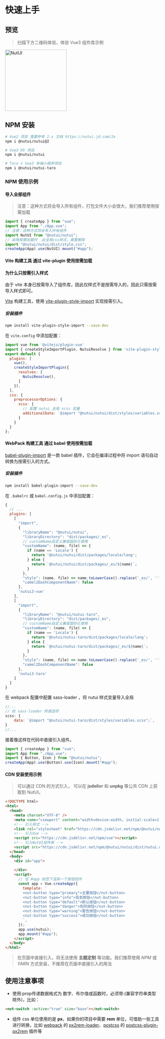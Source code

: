 # 快速上手

## 预览


> 扫描下方二维码体验，体验 Vue3 组件库示例

<img src="https://img12.360buyimg.com/imagetools/jfs/t1/162421/39/13392/9425/6052ea60E592310a9/264bdff23ef5fe95.png" width="200" alt="NutUI">

## NPM 安装

```bash
# Vue2 项目 需要参考 2.x 文档 https://nutui.jd.com/2x
npm i @nutui/nutui@2

# Vue3 H5 项目
npm i @nutui/nutui

# Taro + Vue3 多端小程序项目
npm i @nutui/nutui-taro
```

### NPM 使用示例

#### 导入全部组件

> 注意：这种方式将会导入所有组件，打包文件大小会很大，我们推荐使用按需加载
```javascript
import { createApp } from "vue";
import App from "./App.vue";
// 注意：这种方式将会导入所有组件
import NutUI from "@nutui/nutui";
// 采用按需加载时  此全局css样式，需要删除
import "@nutui/nutui/dist/style.css";
createApp(App).use(NutUI).mount("#app");
```

#### Vite 构建工具 通过 vite-plugin 使用按需加载

#### 为什么只按需引入样式

由于 vite 本身已按需导入了组件库，因此仅样式不是按需导入的，因此只需按需导入样式即可。

[Vite](https://vitejs.dev/) 构建工具，使用 [vite-plugin-style-import](https://github.com/anncwb/vite-plugin-style-import) 实现按需引入。

##### 安装插件
``` bash
npm install vite-plugin-style-import --save-dev
```
在 `vite.config` 中添加配置：
``` javascript
import vue from '@vitejs/plugin-vue'
import { createStyleImportPlugin, NutuiResolve } from 'vite-plugin-style-import'
export default {
  plugins: [
    vue(),
    createStyleImportPlugin({
      resolves: [
        NutuiResolve(),
      ]
    }),
  ],
  css: {
    preprocessorOptions: {
      scss: {
        // 配置 nutui 全局 scss 变量
        additionalData: `@import "@nutui/nutui/dist/styles/variables.scss";`
      }
    }
  }
};
```
#### WebPack 构建工具 通过 babel 使用按需加载

[babel-plugin-import](https://github.com/ant-design/babel-plugin-import) 是一款 babel 插件，它会在编译过程中将 import 语句自动转换为按需引入的方式。
##### 安装插件
``` bash
npm install babel-plugin-import --save-dev
```
在 `.babelrc` 或 `babel.config.js` 中添加配置：
``` javascript
{
  // ...
  plugins: [
    [
      "import",
      {
        "libraryName": "@nutui/nutui",
        "libraryDirectory": "dist/packages/_es",
        // customName自定义兼容国际化使用
        "customName": (name, file) => {
          if (name == 'Locale') {
            return '@nutui/nutui/dist/packages/locale/lang';
          } else {
            return `@nutui/nutui/dist/packages/_es/${name}`;
          }
        },
        "style": (name, file) => name.toLowerCase().replace('_es/', '') + '/index.scss',
        "camel2DashComponentName": false
      },
      'nutui3-vue'
    ],
    [
      "import",
      {
        "libraryName": "@nutui/nutui-taro",
        "libraryDirectory": "dist/packages/_es",
        // customName自定义兼容国际化使用
        "customName": (name, file) => {
          if (name == 'Locale') {
            return '@nutui/nutui-taro/dist/packages/locale/lang';
          } else {
            return `@nutui/nutui-taro/dist/packages/_es/${name}`;
          }
        },
        "style": (name, file) => name.toLowerCase().replace('_es/', '') + '/index.scss',
        "camel2DashComponentName": false
      },
      'nutui3-taro'
    ]
  ]
}
```
在 webpack 配置中配置 sass-loader ，将 nutui 样式变量导入全局
```javascript
//...
// 给 sass-loader 传递选项
scss: {
    data: `@import "@nutui/nutui-taro/dist/styles/variables.scss";`,
}
//...
```

接着像这样在代码中直接引入组件。

```javascript
import { createApp } from "vue";
import App from "./App.vue";
import { Button, Icon } from "@nutui/nutui";
createApp(App).use(Button).use(Icon).mount("#app");
```

#### CDN 安装使用示例

> 可以通过 CDN 的方式引入， 可以在 **jsdelivr** 和 **unpkg** 等公共 CDN 上获取到 NutUI。

```html
<!DOCTYPE html>
<html>
  <head>
    <meta charset="UTF-8" />
    <meta name="viewport" content="width=device-width, initial-scale=1.0" />
    <!-- 引入样式 -->
    <link rel="stylesheet" href="https://cdn.jsdelivr.net/npm/@nutui/nutui/dist/style.css" />
    <!-- 引入Vue -->
    <script src="https://cdn.jsdelivr.net/npm/vue"></script>
    <!-- 引入NutUI组件库 -->
    <script src="https://cdn.jsdelivr.net/npm/@nutui/nutui/dist/nutui.umd.js"></script>
  </head>
  <body>
    <div id="app">
        
    </div>
    <script>
      // 在 #app 标签下渲染一个按钮组件
      const app = Vue.createApp({
        template: `
        <nut-button type="primary">主要按钮</nut-button>
        <nut-button type="info">信息按钮</nut-button>
        <nut-button type="default">默认按钮</nut-button>
        <nut-button type="danger">危险按钮</nut-button>
        <nut-button type="warning">警告按钮</nut-button>
        <nut-button type="success">成功按钮</nut-button>
        `,
      });
      app.use(nutui);
      app.mount("#app");
    </script>
  </body>
</html>
```

> 在页面中直接引入，将无法使用 **主题定制** 等功能。我们推荐使用 *NPM* 或 *YARN* 方式安装，不推荐在页面中直接引入的用法


## 使用注意事项

- 使用:prop传递数据格式为 数字、布尔值或函数时，必须带:(兼容字符串类型除外)，比如：
```html
<nut-switch :active="true" size="base"></nut-switch>
```

- 组件 css 单位使用的是 **px**，如果你的项目中需要 **rem** 单位，可借助一些工具进行转换，比如 [webpack](https://www.webpackjs.com/) 的 [px2rem-loader](https://www.npmjs.com/package/px2rem-loader)、[postcss](https://github.com/postcss/postcss) 的 [postcss-plugin-px2rem](https://www.npmjs.com/package/postcss-plugin-px2rem) 插件等
